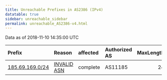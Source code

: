 ```yaml
---
title: Unreachable Prefixes in AS2386 (IPv4)
datatable: true
sidebar: unreachable_sidebar
permalink: unreachable_AS2386-v4.html
---
```


Data as of 2018-11-10 14:35:00 UTC


<div class="datatable-begin"></div>

| Prefix                                                   | Reason                                                                                                | affected   | Authorized AS   |   MaxLength | Anchor                                         |   unreachable /24s |
|:---------------------------------------------------------|:------------------------------------------------------------------------------------------------------|:-----------|:----------------|------------:|:-----------------------------------------------|-------------------:|
| [185.69.169.0/24](https://stat.ripe.net/185.69.169.0/24) | [INVALID ASN](https://rpki-validator.ripe.net/announcement-preview?asn=AS2386&prefix=185.69.169.0/24) | complete   | AS11185         |          24 | [RIPE](unreachable_RIPE_NCC_RPKI_Root-v4.html) |                  1 |

<div class="datatable-end"></div>